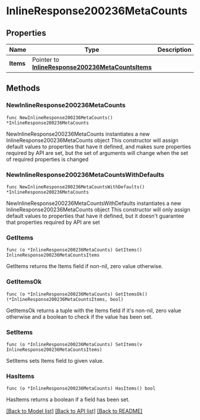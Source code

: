 # InlineResponse200236MetaCounts

## Properties

Name | Type | Description | Notes
------------ | ------------- | ------------- | -------------
**Items** | Pointer to [**InlineResponse200236MetaCountsItems**](InlineResponse200236MetaCountsItems.md) |  | [optional] 

## Methods

### NewInlineResponse200236MetaCounts

`func NewInlineResponse200236MetaCounts() *InlineResponse200236MetaCounts`

NewInlineResponse200236MetaCounts instantiates a new InlineResponse200236MetaCounts object
This constructor will assign default values to properties that have it defined,
and makes sure properties required by API are set, but the set of arguments
will change when the set of required properties is changed

### NewInlineResponse200236MetaCountsWithDefaults

`func NewInlineResponse200236MetaCountsWithDefaults() *InlineResponse200236MetaCounts`

NewInlineResponse200236MetaCountsWithDefaults instantiates a new InlineResponse200236MetaCounts object
This constructor will only assign default values to properties that have it defined,
but it doesn't guarantee that properties required by API are set

### GetItems

`func (o *InlineResponse200236MetaCounts) GetItems() InlineResponse200236MetaCountsItems`

GetItems returns the Items field if non-nil, zero value otherwise.

### GetItemsOk

`func (o *InlineResponse200236MetaCounts) GetItemsOk() (*InlineResponse200236MetaCountsItems, bool)`

GetItemsOk returns a tuple with the Items field if it's non-nil, zero value otherwise
and a boolean to check if the value has been set.

### SetItems

`func (o *InlineResponse200236MetaCounts) SetItems(v InlineResponse200236MetaCountsItems)`

SetItems sets Items field to given value.

### HasItems

`func (o *InlineResponse200236MetaCounts) HasItems() bool`

HasItems returns a boolean if a field has been set.


[[Back to Model list]](../README.md#documentation-for-models) [[Back to API list]](../README.md#documentation-for-api-endpoints) [[Back to README]](../README.md)


